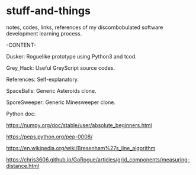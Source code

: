 # stuff-and-things
notes, codes, links, references of my discombobulated software development learning process.

-CONTENT-

Dusker: Roguelike prototype using Python3 and tcod.

Grey_Hack: Useful GreyScript source codes.

References: Self-explanatory.

SpaceBalls: Generic Asteroids clone.

SporeSweeper: Generic Minesweeper clone.

Python doc:

https://numpy.org/doc/stable/user/absolute_beginners.html

https://peps.python.org/pep-0008/

https://en.wikipedia.org/wiki/Bresenham%27s_line_algorithm

https://chris3606.github.io/GoRogue/articles/grid_components/measuring-distance.html
